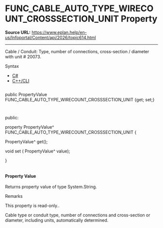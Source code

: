 # FUNC_CABLE_AUTO_TYPE_WIRECOUNT_CROSSSECTION_UNIT Property

**Source URL:** https://www.eplan.help/en-us/Infoportal/Content/api/2026/topic614.html

---

Cable / Conduit: Type, number of connections, cross-section / diameter with unit # 20073.

Syntax

- [C#](#i-syntax-CS)
- [C++/CLI](#i-syntax-CPP2005)

```
```
public PropertyValue FUNC_CABLE_AUTO_TYPE_WIRECOUNT_CROSSSECTION_UNIT {get; set;}
```
```

```
```
public:

property PropertyValue^ FUNC_CABLE_AUTO_TYPE_WIRECOUNT_CROSSSECTION_UNIT {

   PropertyValue^ get();

   void set (    PropertyValue^ value);

}
```
```

#### Property Value

Returns property value of type System.String.

Remarks

This property is read-only..

Cable type or conduit type, number of connections and cross-section or diameter, including units, automatically determined.
